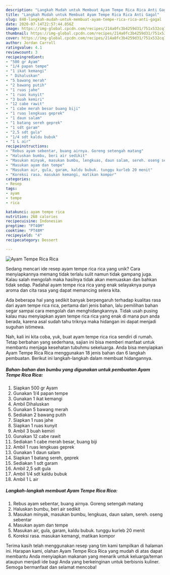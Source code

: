```yaml
---
description: "Langkah Mudah untuk Membuat Ayam Tempe Rica Rica Anti Gagal"
title: "Langkah Mudah untuk Membuat Ayam Tempe Rica Rica Anti Gagal"
slug: 840-langkah-mudah-untuk-membuat-ayam-tempe-rica-rica-anti-gagal
date: 2020-07-14T22:57:44.856Z
image: https://img-global.cpcdn.com/recipes/214a0fc3b4259d31/751x532cq70/ayam-tempe-rica-rica-foto-resep-utama.jpg
thumbnail: https://img-global.cpcdn.com/recipes/214a0fc3b4259d31/751x532cq70/ayam-tempe-rica-rica-foto-resep-utama.jpg
cover: https://img-global.cpcdn.com/recipes/214a0fc3b4259d31/751x532cq70/ayam-tempe-rica-rica-foto-resep-utama.jpg
author: Jordan Carroll
ratingvalue: 4.1
reviewcount: 3
recipeingredient:
- "500 gr Ayam"
- "1/4 papan tempe"
- "1 ikat kemangi"
- " Dihaluskan"
- "5 bawang merah"
- "2 bawang putih"
- "1 ruas jahe"
- "1 ruas kunyit"
- "3 buah kemiri"
- "12 cabe rawit"
- "1 cabe merah besar buang biji"
- "1 ruas lengkuas geprek"
- "1 daun salam"
- "1 batang sereh geprek"
- "1 sdt garam"
- "2,5 sdt gula"
- "1/4 sdt kaldu bubuk"
- "1 L air"
recipeinstructions:
- "Rebus ayam sebentar, buang airnya. Goreng setengah matang"
- "Haluskan bumbu, beri air sedikit"
- "Masukan minyak, masukan bumbu, lengkuas, daun salam, sereh. oseng sebentar"
- "Masukan ayam dan tempe"
- "Masukan air, gula, garam, kaldu bubuk. tunggu kurleb 20 menit"
- "Koreksi rasa. masukan kemangi, matikan kompor"
categories:
- Resep
tags:
- ayam
- tempe
- rica

katakunci: ayam tempe rica 
nutrition: 268 calories
recipecuisine: Indonesian
preptime: "PT40M"
cooktime: "PT48M"
recipeyield: "4"
recipecategory: Dessert

---
```



![Ayam Tempe Rica Rica](https://img-global.cpcdn.com/recipes/214a0fc3b4259d31/751x532cq70/ayam-tempe-rica-rica-foto-resep-utama.jpg)

Sedang mencari ide resep ayam tempe rica rica yang unik? Cara menyiapkannya memang tidak terlalu sulit namun tidak gampang juga. Kalau salah mengolah maka hasilnya tidak akan memuaskan dan bahkan tidak sedap. Padahal ayam tempe rica rica yang enak selayaknya punya aroma dan cita rasa yang dapat memancing selera kita.



Ada beberapa hal yang sedikit banyak berpengaruh terhadap kualitas rasa dari ayam tempe rica rica, pertama dari jenis bahan, lalu pemilihan bahan segar sampai cara mengolah dan menghidangkannya. Tidak usah pusing kalau mau menyiapkan ayam tempe rica rica yang enak di mana pun anda berada, karena asal sudah tahu triknya maka hidangan ini dapat menjadi suguhan istimewa.


Nah, kali ini kita coba, yuk, buat ayam tempe rica rica sendiri di rumah. Tetap berbahan yang sederhana, sajian ini bisa memberi manfaat untuk membantu menjaga kesehatan tubuhmu sekeluarga. Anda bisa menyiapkan Ayam Tempe Rica Rica menggunakan 18 jenis bahan dan 6 langkah pembuatan. Berikut ini langkah-langkah dalam membuat hidangannya.

<!--inarticleads1-->

##### Bahan-bahan dan bumbu yang digunakan untuk pembuatan Ayam Tempe Rica Rica:

1. Siapkan 500 gr Ayam
1. Gunakan 1/4 papan tempe
1. Gunakan 1 ikat kemangi
1. Ambil  Dihaluskan
1. Gunakan 5 bawang merah
1. Sediakan 2 bawang putih
1. Siapkan 1 ruas jahe
1. Siapkan 1 ruas kunyit
1. Ambil 3 buah kemiri
1. Gunakan 12 cabe rawit
1. Sediakan 1 cabe merah besar, buang biji
1. Ambil 1 ruas lengkuas geprek
1. Gunakan 1 daun salam
1. Siapkan 1 batang sereh, geprek
1. Sediakan 1 sdt garam
1. Ambil 2,5 sdt gula
1. Ambil 1/4 sdt kaldu bubuk
1. Ambil 1 L air




<!--inarticleads2-->

##### Langkah-langkah membuat Ayam Tempe Rica Rica:

1. Rebus ayam sebentar, buang airnya. Goreng setengah matang
1. Haluskan bumbu, beri air sedikit
1. Masukan minyak, masukan bumbu, lengkuas, daun salam, sereh. oseng sebentar
1. Masukan ayam dan tempe
1. Masukan air, gula, garam, kaldu bubuk. tunggu kurleb 20 menit
1. Koreksi rasa. masukan kemangi, matikan kompor




Terima kasih telah menggunakan resep yang tim kami tampilkan di halaman ini. Harapan kami, olahan Ayam Tempe Rica Rica yang mudah di atas dapat membantu Anda menyiapkan makanan yang menarik untuk keluarga/teman ataupun menjadi ide bagi Anda yang berkeinginan untuk berbisnis kuliner. Semoga bermanfaat dan selamat mencoba!
